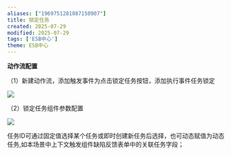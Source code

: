 ```yaml
---
aliases: ["1969751281087150907"]
title: 锁定任务
created: 2025-07-29
modified: 2025-07-29
tags: ['ESB中心']
theme: ESB中心
---
```


**动作流配置**

（1）新建动作流，添加触发事件为点击锁定任务按钮，添加执行事件任务锁定

![](https://myhelpdoc.oss-cn-heyuan.aliyuncs.com/mdimages/46d92fd6b53e0784ba40d2fb4c3fd65e.jpg)

（2）锁定任务组件参数配置

![](https://myhelpdoc.oss-cn-heyuan.aliyuncs.com/mdimages/461f862958327bfde72e6b92b85cf7d2.jpg)

任务ID可通过固定值选择某个任务或即时创建新任务后选择，也可动态赋值为动态任务,如本场景中上下文触发组件缺陷反馈表单中的关联任务字段；

